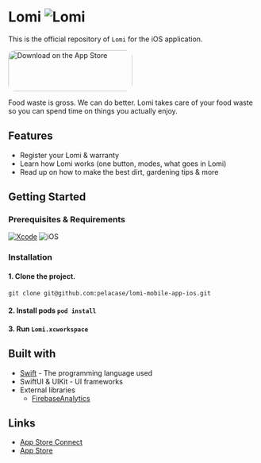 # Lomi ![Lomi](https://img.shields.io/badge/-v1.0-green.svg?style=flat) 
This is the official repository of `Lomi` for the iOS application.

<a href="https://apps.apple.com/us/app/lomi/id1599166776?itsct=apps_box_badge&amp;itscg=30200" style="display: inline-block; overflow: hidden; border-radius: 13px; width: 250px; height: 83px;"><img src="https://tools.applemediaservices.com/api/badges/download-on-the-app-store/black/en-us?size=250x83&amp;releaseDate=1645488000&h=4752f3333af4000cf7fd70bd02a270e3" alt="Download on the App Store" style="border-radius: 13px; width: 250px; height: 83px;"></a>

Food waste is gross. We can do better. Lomi takes care of your food waste so you can spend time on things you actually enjoy.

## Features
- Register your Lomi & warranty
- Learn how Lomi works (one button, modes, what goes in Lomi)
- Read up on how to make the best dirt, gardening tips & more



## Getting Started

### Prerequisites & Requirements
[![Xcode](https://img.shields.io/badge/Xcode-+v13.0-green.svg?style=flat)](https://developer.apple.com/xcode/) ![iOS](https://img.shields.io/badge/iOS-+v14.0-green.svg?style=flat)

### Installation

#### 1. Clone the project.

```
git clone git@github.com:pelacase/lomi-mobile-app-ios.git
```

#### 2. Install pods `pod install`

#### 3. Run `Lomi.xcworkspace`



## Built with

* [Swift](https://developer.apple.com/swift/) - The programming language used
* SwiftUI & UIKit - UI frameworks
* External libraries
    - [FirebaseAnalytics](https://cocoapods.org/pods/FirebaseAnalytics)


## Links
- [App Store Connect](https://appstoreconnect.apple.com/apps/1599166776/)
- [App Store](https://apps.apple.com/us/app/lomi/id1599166776)
